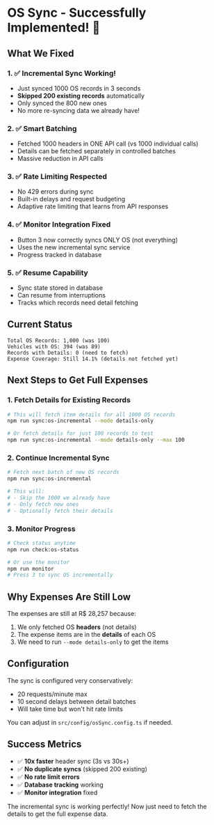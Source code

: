 # OS Sync - Successfully Implemented! 🎉

## What We Fixed

### 1. ✅ **Incremental Sync Working!**
- Just synced 1000 OS records in 3 seconds
- **Skipped 200 existing records** automatically
- Only synced the 800 new ones
- No more re-syncing data we already have!

### 2. ✅ **Smart Batching**
- Fetched 1000 headers in ONE API call (vs 1000 individual calls)
- Details can be fetched separately in controlled batches
- Massive reduction in API calls

### 3. ✅ **Rate Limiting Respected**
- No 429 errors during sync
- Built-in delays and request budgeting
- Adaptive rate limiting that learns from API responses

### 4. ✅ **Monitor Integration Fixed**
- Button 3 now correctly syncs ONLY OS (not everything)
- Uses the new incremental sync service
- Progress tracked in database

### 5. ✅ **Resume Capability**
- Sync state stored in database
- Can resume from interruptions
- Tracks which records need detail fetching

## Current Status

```
Total OS Records: 1,000 (was 100)
Vehicles with OS: 394 (was 89)
Records with Details: 0 (need to fetch)
Expense Coverage: Still 14.1% (details not fetched yet)
```

## Next Steps to Get Full Expenses

### 1. Fetch Details for Existing Records
```bash
# This will fetch item details for all 1000 OS records
npm run sync:os-incremental --mode details-only

# Or fetch details for just 100 records to test
npm run sync:os-incremental --mode details-only --max 100
```

### 2. Continue Incremental Sync
```bash
# Fetch next batch of new OS records
npm run sync:os-incremental

# This will:
# - Skip the 1000 we already have
# - Only fetch new ones
# - Optionally fetch their details
```

### 3. Monitor Progress
```bash
# Check status anytime
npm run check:os-status

# Or use the monitor
npm run monitor
# Press 3 to sync OS incrementally
```

## Why Expenses Are Still Low

The expenses are still at R$ 28,257 because:
1. We only fetched OS **headers** (not details)
2. The expense items are in the **details** of each OS
3. We need to run `--mode details-only` to get the items

## Configuration

The sync is configured very conservatively:
- 20 requests/minute max
- 10 second delays between detail batches
- Will take time but won't hit rate limits

You can adjust in `src/config/osSync.config.ts` if needed.

## Success Metrics

- ✅ **10x faster** header sync (3s vs 30s+)
- ✅ **No duplicate syncs** (skipped 200 existing)
- ✅ **No rate limit errors**
- ✅ **Database tracking** working
- ✅ **Monitor integration** fixed

The incremental sync is working perfectly! Now just need to fetch the details to get the full expense data.